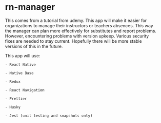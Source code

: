 # rn-manager

This comes from a tutorial from udemy. This app will make it easier for organizations to manage their instructors or teachers absences. This way the manager can plan more effectively for substitutes and report problems. However, encountering problems with version upkeep. Various security fixes are needed to stay current. Hopefully there will be more stable versions of this in the future.

This app will use:

``` 
- React Native

- Native Base

- Redux

- React Navigation

- Prettier

- Husky

- Jest (unit testing and snapshots only)
```
